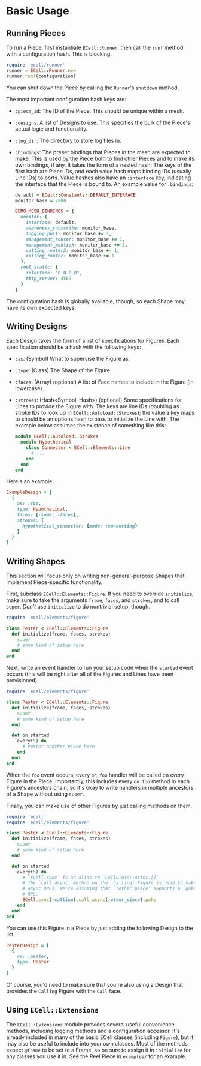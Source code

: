 # Basic Usage

## Running Pieces

To run a Piece, first instantiate `ECell::Runner`, then call the `run!` method
with a configuration hash. This is blocking.

```ruby
require 'ecell/runner'
runner = ECell::Runner.new
runner.run!(configuration)
```

You can shut down the Piece by calling the `Runner`'s `shutdown` method.

The most important configuration hash keys are:
* `:piece_id`: The ID of the Piece. This should be unique within a mesh.
* `:designs`: A list of Designs to use. This specifies the bulk of the Piece's
  actual logic and functionality.
* `:log_dir`: The directory to store log files in.
* `:bindings`: The preset bindings that Pieces in the mesh are expected to
  make. This is used by the Piece both to find other Pieces and to make its own
  bindings, if any. It takes the form of a nested hash: The keys of the first
  hash are Piece IDs, and each value hash maps binding IDs (usually Line IDs)
  to ports. Value hashes also have an `:interface` key, indicating the
  interface that the Piece is bound to. An example value for `:bindings`:

  ```ruby
  default = ECell::Constants::DEFAULT_INTERFACE
  monitor_base = 7000

  DEMO_MESH_BINDINGS = {
    monitor: {
      interface: default,
      awareness_subscribe: monitor_base,
      logging_pull: monitor_base += 1,
      management_router: monitor_base += 1,
      management_publish: monitor_base += 1,
      calling_router2: monitor_base += 1,
      calling_router: monitor_base += 1
    },
    reel_static: {
      interface: "0.0.0.0",
      http_server: 4567
    }
  }
  ```

The configuration hash is globally available, though, so each Shape may have
its own expected keys.

## Writing Designs
Each Design takes the form of a list of specifications for Figures. Each
specification should be a hash with the following keys:

* `:as`: (Symbol) What to supervise the Figure as.
* `:type`: (Class) The Shape of the Figure.
* `:faces`: (Array<Symbol>) (optional) A list of Face names to include in the
  Figure (in lowercase).
* `:strokes`: (Hash<Symbol, Hash>) (optional) Some specifications for Lines to
  provide the Figure with. The keys are line IDs (doubling as stroke IDs to
  look up in `ECell::Autoload::Strokes`); the value a key maps to should be an
  options hash to pass to initialize the Line with. The example below assumes
  the existence of something like this:

  ```ruby
  module ECell::Autoload::Strokes
    module Hypothetical
      class Connector < ECell::Elements::Line
        # ...
      end
    end
  end
  ```

Here's an example:

```ruby
ExampleDesign = [
  {
    as: :foo,
    type: Hypothetical,
    faces: [:some, :faces],
    strokes: {
      hypothetical_connector: {mode: :connecting}
    }
  }
]
```

## Writing Shapes

This section will focus only on writing non-general-purpose Shapes that
implement Piece-specific functionality.

First, subclass `ECell::Elements::Figure`. If you need to override
`initialize`, make sure to take the arguments `frame`, `faces`, and `strokes`,
and to call `super`. *Don't* use `initialize` to do nontrivial setup, though.

```ruby
require 'ecell/elements/figure'

class Pester < ECell::Elements::Figure
  def initialize(frame, faces, strokes)
    super
    # some kind of setup here
  end
end
```

Next, write an event handler to run your setup code when the `started` event
occurs (this will be right after all of the Figures and Lines have been
provisioned).

```ruby
require 'ecell/elements/figure'

class Pester < ECell::Elements::Figure
  def initialize(frame, faces, strokes)
    super
    # some kind of setup here
  end

  def on_started
    every(5) do
      # Pester another Piece here
    end
  end
end
```

When the `foo` event occurs, every `on_foo` handler will be called on every
Figure in the Piece. Importantly, this includes every `on_foo` method in each
Figure's ancestors chain, so it's okay to write handlers in multiple ancestors
of a Shape without using `super`.

Finally, you can make use of other Figures by just calling methods on them.

```ruby
require 'ecell'
require 'ecell/elements/figure'

class Pester < ECell::Elements::Figure
  def initialize(frame, faces, strokes)
    super
    # some kind of setup here
  end

  def on_started
    every(5) do
      # `ECell.sync` is an alias to `Celluloid::Actor.[]`.
      # The `call_async` method on the `Calling` Figure is used to make
      # async RPCs. We're assuming that `:other_piece` supports a `poke`
      # RPC.
      ECell.sync(:calling).call_async(:other_piece).poke
    end
  end
end
```

You can use this Figure in a Piece by just adding the following Design to the
list:

```ruby
PesterDesign = [
  {
    as: :pester,
    type: Pester
  }
]
```

Of course, you'd need to make sure that you're also using a Design that
provides the `Calling` Figure with the `Call` face.

## Using `ECell::Extensions`

The `ECell::Extensions` module provides several useful convenience methods,
including logging methods and a configuration accessor. It's already included
in many of the basic ECell classes (including `Figure`), but it may also be
useful to include into your own classes. Most of the methods expect `@frame` to
be set to a Frame, so be sure to assign it in `initialize` for any classes you
use it in. See the Reel Piece in `examples/` for an example.

